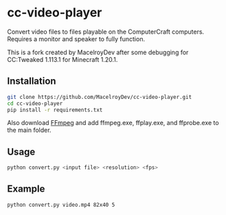 # cc-video-player

Convert video files to files playable on the ComputerCraft computers. Requires a monitor and speaker to fully function.

This is a fork created by MacelroyDev after some debugging for CC:Tweaked 1.113.1 for Minecraft 1.20.1.

## Installation

```bash
git clone https://github.com/MacelroyDev/cc-video-player.git
cd cc-video-player
pip install -r requirements.txt
```

Also download [FFmpeg](https://www.ffmpeg.org/) and add ffmpeg.exe, ffplay.exe, and ffprobe.exe to the main folder.

## Usage

```bash
python convert.py <input file> <resolution> <fps>
```

## Example

```bash
python convert.py video.mp4 82x40 5
```



